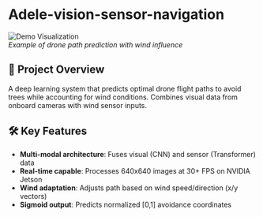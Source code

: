 # Adele-vision-sensor-navigation
![Demo Visualization](docs/demo.gif)  
*Example of drone path prediction with wind influence*

## 📌 Project Overview
A deep learning system that predicts optimal drone flight paths to avoid trees while accounting for wind conditions. Combines visual data from onboard cameras with wind sensor inputs.

## 🛠 Key Features
- **Multi-modal architecture**: Fuses visual (CNN) and sensor (Transformer) data
- **Real-time capable**: Processes 640x640 images at 30+ FPS on NVIDIA Jetson
- **Wind adaptation**: Adjusts path based on wind speed/direction (x/y vectors)
- **Sigmoid output**: Predicts normalized [0,1] avoidance coordinates

